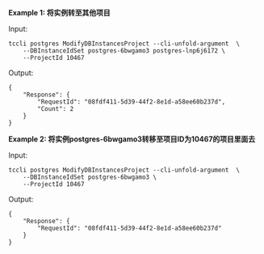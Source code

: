 **Example 1: 将实例转至其他项目**



Input: 

```
tccli postgres ModifyDBInstancesProject --cli-unfold-argument  \
    --DBInstanceIdSet postgres-6bwgamo3 postgres-lnp6j6172 \
    --ProjectId 10467
```

Output: 
```
{
    "Response": {
        "RequestId": "08fdf411-5d39-44f2-8e1d-a58ee60b237d",
        "Count": 2
    }
}
```

**Example 2: 将实例postgres-6bwgamo3转移至项目ID为10467的项目里面去**



Input: 

```
tccli postgres ModifyDBInstancesProject --cli-unfold-argument  \
    --DBInstanceIdSet postgres-6bwgamo3 \
    --ProjectId 10467
```

Output: 
```
{
    "Response": {
        "RequestId": "08fdf411-5d39-44f2-8e1d-a58ee60b237d"
    }
}
```

